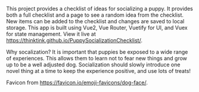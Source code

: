 This project provides a checklist of ideas for socializing a puppy. It provides both a full checklist and a page to see a random idea from the checklist. New items can be added to the checklist and changes are saved to local storage. This app is built using Vue2, Vue Router, Vuetify for UI, and Vuex for state management. View it live at https://thinktink.github.io/PuppySocializationChecklist/.

Why socalization? It is important that puppies be exposed to a wide range of experiences. This allows them to learn not to fear new things and grow up to be a well adjusted dog. Socialization should slowly introduce one novel thing at a time to keep the experience positive, and use lots of treats!

Favicon from https://favicon.io/emoji-favicons/dog-face/.
